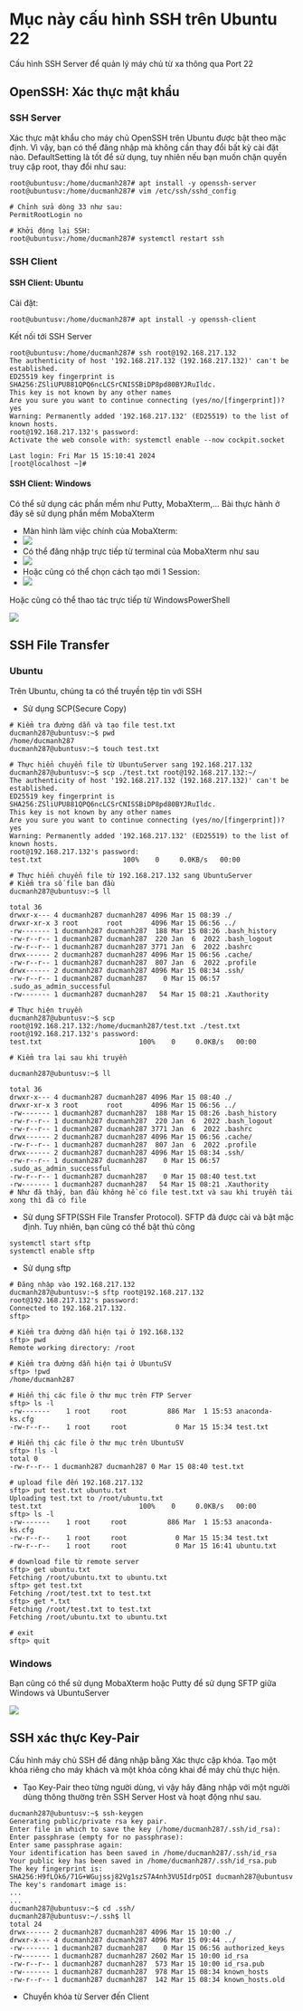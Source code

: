 # Mục này cấu hình SSH trên Ubuntu 22
Cấu hình SSH Server để quản lý máy chủ từ xa thông qua Port 22
## OpenSSH: Xác thực mật khẩu
### SSH Server
Xác thực mật khẩu cho máy chủ OpenSSH trên Ubuntu được bật theo mặc định. Vì vậy, bạn có thể đăng nhập mà không cần thay đổi bất kỳ cài đặt nào. DefaultSetting là tốt để sử dụng, tuy nhiên nếu bạn muốn chặn quyền truy cập root, thay đổi như sau:
```
root@ubuntusv:/home/ducmanh287# apt install -y openssh-server
root@ubuntusv:/home/ducmanh287# vim /etc/ssh/sshd_config

# Chỉnh sửa dòng 33 như sau:
PermitRootLogin no

# Khởi động lại SSH:
root@ubuntusv:/home/ducmanh287# systemctl restart ssh
```
### SSH Client
#### SSH Client: Ubuntu
Cài đặt:
```
root@ubuntusv:/home/ducmanh287# apt install -y openssh-client
```
Kết nối tới SSH Server
```
root@ubuntusv:/home/ducmanh287# ssh root@192.168.217.132
The authenticity of host '192.168.217.132 (192.168.217.132)' can't be established.
ED25519 key fingerprint is SHA256:ZSliUPU881QPQ6ncLCSrCNISSBiDP8pd80BYJRuIldc.
This key is not known by any other names
Are you sure you want to continue connecting (yes/no/[fingerprint])? yes
Warning: Permanently added '192.168.217.132' (ED25519) to the list of known hosts.
root@192.168.217.132's password:
Activate the web console with: systemctl enable --now cockpit.socket

Last login: Fri Mar 15 15:10:41 2024
[root@localhost ~]#
```
#### SSH Client: Windows
Có thể sử dụng các phần mềm như Putty, MobaXterm,... Bài thực hành ở đây sẽ sử dụng phần mềm MobaXterm
- Màn hình làm việc chính của MobaXterm:
- ![](/Anh/Screenshot_492.png)
- Có thể đăng nhập trực tiếp từ terminal của MobaXterm như sau
- ![](/Anh/Screenshot_493.png)
- Hoặc cũng có thể chọn cách tạo mới 1 Session:
- ![](/Anh/Screenshot_494.png)

Hoặc cũng có thể thao tác trực tiếp từ WindowsPowerShell

![](/Anh/Screenshot_495.png)

## SSH File Transfer
### Ubuntu
Trên Ubuntu, chúng ta có thể truyền tệp tin với SSH
- Sử dụng SCP(Secure Copy)
```
# Kiểm tra đường dẫn và tạo file test.txt
ducmanh287@ubuntusv:~$ pwd
/home/ducmanh287
ducmanh287@ubuntusv:~$ touch test.txt

# Thực hiển chuyển file từ UbuntuServer sang 192.168.217.132
ducmanh287@ubuntusv:~$ scp ./test.txt root@192.168.217.132:~/
The authenticity of host '192.168.217.132 (192.168.217.132)' can't be established.
ED25519 key fingerprint is SHA256:ZSliUPU881QPQ6ncLCSrCNISSBiDP8pd80BYJRuIldc.
This key is not known by any other names
Are you sure you want to continue connecting (yes/no/[fingerprint])? yes
Warning: Permanently added '192.168.217.132' (ED25519) to the list of known hosts.
root@192.168.217.132's password:
test.txt                    100%    0     0.0KB/s   00:00

# Thực hiển chuyển file từ 192.168.217.132 sang UbuntuServer
# Kiểm tra số file ban đầu
ducmanh287@ubuntusv:~$ ll

total 36
drwxr-x--- 4 ducmanh287 ducmanh287 4096 Mar 15 08:39 ./
drwxr-xr-x 3 root       root       4096 Mar 15 06:56 ../
-rw------- 1 ducmanh287 ducmanh287  188 Mar 15 08:26 .bash_history
-rw-r--r-- 1 ducmanh287 ducmanh287  220 Jan  6  2022 .bash_logout
-rw-r--r-- 1 ducmanh287 ducmanh287 3771 Jan  6  2022 .bashrc
drwx------ 2 ducmanh287 ducmanh287 4096 Mar 15 06:56 .cache/
-rw-r--r-- 1 ducmanh287 ducmanh287  807 Jan  6  2022 .profile
drwx------ 2 ducmanh287 ducmanh287 4096 Mar 15 08:34 .ssh/
-rw-r--r-- 1 ducmanh287 ducmanh287    0 Mar 15 06:57 .sudo_as_admin_successful
-rw------- 1 ducmanh287 ducmanh287   54 Mar 15 08:21 .Xauthority

# Thực hiện truyền
ducmanh287@ubuntusv:~$ scp root@192.168.217.132:/home/ducmanh287/test.txt ./test.txt
root@192.168.217.132's password:
test.txt                        100%    0     0.0KB/s   00:00

# Kiểm tra lại sau khi truyền

ducmanh287@ubuntusv:~$ ll

total 36
drwxr-x--- 4 ducmanh287 ducmanh287 4096 Mar 15 08:40 ./
drwxr-xr-x 3 root       root       4096 Mar 15 06:56 ../
-rw------- 1 ducmanh287 ducmanh287  188 Mar 15 08:26 .bash_history
-rw-r--r-- 1 ducmanh287 ducmanh287  220 Jan  6  2022 .bash_logout
-rw-r--r-- 1 ducmanh287 ducmanh287 3771 Jan  6  2022 .bashrc
drwx------ 2 ducmanh287 ducmanh287 4096 Mar 15 06:56 .cache/
-rw-r--r-- 1 ducmanh287 ducmanh287  807 Jan  6  2022 .profile
drwx------ 2 ducmanh287 ducmanh287 4096 Mar 15 08:34 .ssh/
-rw-r--r-- 1 ducmanh287 ducmanh287    0 Mar 15 06:57 .sudo_as_admin_successful
-rw-r--r-- 1 ducmanh287 ducmanh287    0 Mar 15 08:40 test.txt
-rw------- 1 ducmanh287 ducmanh287   54 Mar 15 08:21 .Xauthority
# Như đã thấy, ban đầu không hề có file test.txt và sau khi truyền tải xong thì đã có file
```
- Sử dụng SFTP(SSH File Transfer Protocol). SFTP đã được cài và bật mặc định. Tuy nhiên, bạn cũng có thể bật thủ công
```
systemctl start sftp
systemctl enable sftp 
```
- Sử dụng sftp
```
# Đăng nhập vào 192.168.217.132
ducmanh287@ubuntusv:~$ sftp root@192.168.217.132
root@192.168.217.132's password:
Connected to 192.168.217.132.
sftp> 

# Kiểm tra đường dẫn hiện tại ở 192.168.132
sftp> pwd
Remote working directory: /root

# Kiểm tra đường dẫn hiện tại ở UbuntuSV
sftp> !pwd
/home/ducmanh287

# Hiển thị các file ở thư mục trên FTP Server
sftp> ls -l
-rw-------    1 root     root          886 Mar  1 15:53 anaconda-ks.cfg
-rw-r--r--    1 root     root            0 Mar 15 15:34 test.txt

# Hiển thị các file ở thư mục trên UbuntuSV
sftp> !ls -l
total 0
-rw-r--r-- 1 ducmanh287 ducmanh287 0 Mar 15 08:40 test.txt

# upload file đến 192.168.217.132
sftp> put test.txt ubuntu.txt
Uploading test.txt to /root/ubuntu.txt
test.txt                        100%    0     0.0KB/s   00:00
sftp> ls -l
-rw-------    1 root     root          886 Mar  1 15:53 anaconda-ks.cfg
-rw-r--r--    1 root     root            0 Mar 15 15:34 test.txt
-rw-r--r--    1 root     root            0 Mar 15 16:41 ubuntu.txt

# download file từ remote server
sftp> get ubuntu.txt
Fetching /root/ubuntu.txt to ubuntu.txt
sftp> get test.txt
Fetching /root/test.txt to test.txt
sftp> get *.txt
Fetching /root/test.txt to test.txt
Fetching /root/ubuntu.txt to ubuntu.txt

# exit
sftp> quit
```
### Windows
Bạn cũng có thể sử dụng MobaXterm hoặc Putty để sử dụng SFTP giữa Windows và UbuntuServer

![](/Anh/Screenshot_496.png)

## SSH xác thực Key-Pair
Cấu hình máy chủ SSH để đăng nhập bằng Xác thực cặp khóa.
Tạo một khóa riêng cho máy khách và một khóa công khai để máy chủ thực hiện.
- Tạo Key-Pair theo từng người dùng, vì vậy hãy đăng nhập với một người dùng thông thường trên SSH Server Host và hoạt động như sau.
```
ducmanh287@ubuntusv:~$ ssh-keygen
Generating public/private rsa key pair.
Enter file in which to save the key (/home/ducmanh287/.ssh/id_rsa):
Enter passphrase (empty for no passphrase):
Enter same passphrase again:
Your identification has been saved in /home/ducmanh287/.ssh/id_rsa
Your public key has been saved in /home/ducmanh287/.ssh/id_rsa.pub
The key fingerprint is:
SHA256:H9fLOk6/71G+WGujssj82Vg1szS7A4nh3VU5IdrpOSI ducmanh287@ubuntusv
The key's randomart image is:
...
...
ducmanh287@ubuntusv:~$ cd .ssh/
ducmanh287@ubuntusv:~/.ssh$ ll
total 24
drwx------ 2 ducmanh287 ducmanh287 4096 Mar 15 10:00 ./
drwxr-x--- 4 ducmanh287 ducmanh287 4096 Mar 15 09:44 ../
-rw------- 1 ducmanh287 ducmanh287    0 Mar 15 06:56 authorized_keys
-rw------- 1 ducmanh287 ducmanh287 2602 Mar 15 10:00 id_rsa
-rw-r--r-- 1 ducmanh287 ducmanh287  573 Mar 15 10:00 id_rsa.pub
-rw------- 1 ducmanh287 ducmanh287  978 Mar 15 08:34 known_hosts
-rw-r--r-- 1 ducmanh287 ducmanh287  142 Mar 15 08:34 known_hosts.old
```
- Chuyển khóa từ Server đến Client
```

```